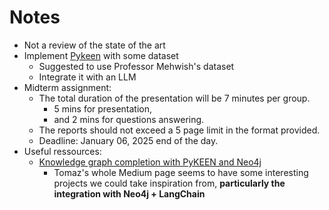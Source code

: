 # Notes

- Not a review of the state of the art
- Implement [Pykeen](https://pykeen.readthedocs.io/en/stable/index.html) with some dataset
  - Suggested to use Professor Mehwish's dataset
  - Integrate it with an LLM
- Midterm assignment:
  - The total duration of the presentation will be 7 minutes per group.
    - 5 mins for presentation,
    - and 2 mins for questions answering.
  - The reports should not exceed a 5 page limit in the format provided.
  - Deadline: January 06, 2025 end of the day.
- Useful ressources:
  - [Knowledge graph completion with PyKEEN and Neo4j](https://towardsdatascience.com/knowledge-graph-completion-with-pykeen-and-neo4j-6bca734edf43)
    - Tomaz's whole Medium page seems to have some interesting projects we could take inspiration from, **particularly the integration with Neo4j + LangChain**
